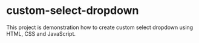 # custom-select-dropdown

This project is demonstration how to create custom select dropdown using HTML, CSS and JavaScript.
